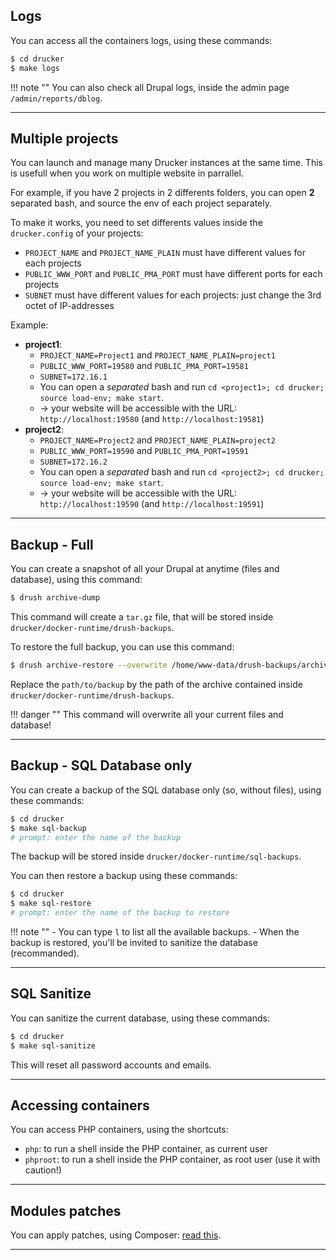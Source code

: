 ## Logs

You can access all the containers logs, using these commands:
```bash
$ cd drucker
$ make logs
```

!!! note ""
    You can also check all Drupal logs, inside the admin page `/admin/reports/dblog`.

---

## Multiple projects

You can launch and manage many Drucker instances at the same time. This is usefull when you work on multiple website in parrallel.

For example, if you have 2 projects in 2 differents folders, you can open **2** separated bash, and source the env of each project separately.

To make it works, you need to set differents values inside the `drucker.config` of your projects:

  - `PROJECT_NAME` and `PROJECT_NAME_PLAIN` must have different values for each projects
  - `PUBLIC_WWW_PORT` and `PUBLIC_PMA_PORT` must have different ports for each projects
  - `SUBNET` must have different values for each projects: just change the 3rd octet of IP-addresses

Example:

  - **project1**:
    - `PROJECT_NAME=Project1` and `PROJECT_NAME_PLAIN=project1`
    - `PUBLIC_WWW_PORT=19580` and `PUBLIC_PMA_PORT=19581`
    - `SUBNET=172.16.1`
    - You can open a *separated* bash and run `cd <project1>; cd drucker; source load-env; make start`.
    - -> your website will be accessible with the URL: `http://localhost:19580` (and `http://localhost:19581`)
  - **project2**:
    - `PROJECT_NAME=Project2` and `PROJECT_NAME_PLAIN=project2`
    - `PUBLIC_WWW_PORT=19590` and `PUBLIC_PMA_PORT=19591`
    - `SUBNET=172.16.2`
    - You can open a *separated* bash and run `cd <project2>; cd drucker; source load-env; make start`.
    - -> your website will be accessible with the URL: `http://localhost:19590` (and `http://localhost:19591`)

---

## Backup - Full

You can create a snapshot of all your Drupal at anytime (files and database), using this command:
```bash
$ drush archive-dump
```
This command will create a `tar.gz` file, that will be stored inside `drucker/docker-runtime/drush-backups`.

To restore the full backup, you can use this command:
```bash
$ drush archive-restore --overwrite /home/www-data/drush-backups/archive-dump/path/to/backup
```
Replace the `path/to/backup` by the path of the archive contained inside `drucker/docker-runtime/drush-backups`.

!!! danger ""
    This command will overwrite all your current files and database!

---

## Backup - SQL Database only

You can create a backup of the SQL database only (so, without files), using these commands:
```bash
$ cd drucker
$ make sql-backup
# prompt: enter the name of the backup
```
The backup will be stored inside `drucker/docker-runtime/sql-backups`.

You can then restore a backup using these commands:
```bash
$ cd drucker
$ make sql-restore
# prompt: enter the name of the backup to restore
```

!!! note ""
    - You can type `l` to list all the available backups.
    - When the backup is restored, you'll be invited to sanitize the database (recommanded).

---

## SQL Sanitize

You can sanitize the current database, using these commands:
```bash
$ cd drucker
$ make sql-sanitize
```

This will reset all password accounts and emails.

---

## Accessing containers

You can access PHP containers, using the shortcuts:

- `php`: to run a shell inside the PHP container, as current user
- `phproot`: to run a shell inside the PHP container, as root user (use it with caution!)

---

## Modules patches

You can apply patches, using Composer: [read this](https://github.com/drupal-composer/drupal-project#how-can-i-apply-patches-to-downloaded-modules).

---
